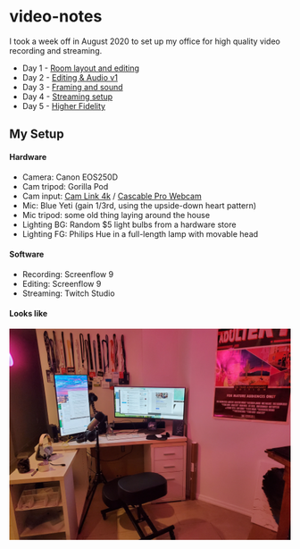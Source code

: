 # video-notes

I took a week off in August 2020 to set up my office for high quality video recording and streaming. 

- Day 1 - [Room layout and editing](./day1.md)
- Day 2 - [Editing & Audio v1](./day2.md)
- Day 3 - [Framing and sound](./day3.md)
- Day 4 - [Streaming setup](./day4.md)
- Day 5 - [Higher Fidelity](./day5.md)

## My Setup

#### Hardware

- Camera: Canon EOS250D
- Cam tripod: Gorilla Pod
- Cam input: [Cam Link 4k](https://www.elgato.com/en/gaming/cam-link-4k) / [Cascable Pro Webcam](https://cascable.se)
- Mic: Blue Yeti (gain 1/3rd, using the upside-down heart pattern)
- Mic tripod: some old thing laying around the house
- Lighting BG: Random $5 light bulbs from a hardware store
- Lighting FG: Philips Hue in a full-length lamp with movable head


#### Software

- Recording: Screenflow 9
- Editing: Screenflow 9
- Streaming: Twitch Studio

#### Looks like

<img src="./img/studio.jpeg">
